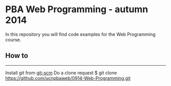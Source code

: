 PBA Web Programming - autumn 2014
=================================

In this repository you will find code examples for the Web Programming course.

## How to
---------
Install git from [git-scm](http://git-scm.com/book/en/Getting-Started-Installing-Git)
Do a clone request
	$ git clone https://github.com/ucnpbaweb/0914-Web-Programming.git
